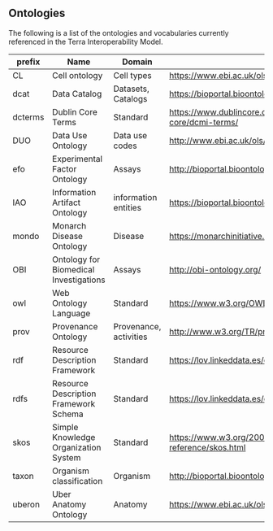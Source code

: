
## Ontologies 

The following is a list of the ontologies and vocabularies currently referenced in the Terra Interoperability Model.

| prefix | Name                 | Domain             | Link                                  | PURL/OWL                              |
|--------|----------------------|--------------------|---------------------------------------|---------------------------------------|
| CL     | Cell ontology        | Cell types         | https://www.ebi.ac.uk/ols/ontologies/clo | http://purl.obolibrary.org/obo/clo.owl |
| dcat   | Data Catalog         | Datasets, Catalogs | https://bioportal.bioontology.org/ontologies/DCAT | http://www.w3.org/ns/dcat/ |
| dcterms| Dublin Core Terms    | Standard           | https://www.dublincore.org/specifications/dublin-core/dcmi-terms/ | http://purl.org/dc/terms/1.1/  |
| DUO    | Data Use Ontology    | Data use codes     | http://www.ebi.ac.uk/ols/ontologies/duo | http://purl.obolibrary.org/obo/duo.owl |
| efo    | Experimental Factor Ontology | Assays     | http://bioportal.bioontology.org/ontologies/EFO | http://purl.bioontology.org/ontology/EFO |
| IAO    | Information Artifact Ontology | information entities| https://bioportal.bioontology.org/ontologies/IAO | http://purl.obolibrary.org/obo/ |
| mondo  | Monarch Disease Ontology | Disease        | https://monarchinitiative.org/disease | http://purl.obolibrary.org/obo/mondo.owl         |
| OBI    | Ontology for Biomedical Investigations| Assays | http://obi-ontology.org/         | http://purl.obolibrary.org/obo/obi.owl |
| owl    | Web Ontology Language | Standard          | https://www.w3.org/OWL/               | http://www.w3.org/2002/07/owl#         |
| prov   | Provenance Ontology | Provenance, activities | http://www.w3.org/TR/prov-o/       |http://www.w3.org/ns/prov#              |
| rdf    | Resource Description Framework | Standard | https://lov.linkeddata.es/dataset/lov/vocabs/rdf | http://www.w3.org/2002/07/owl# |
| rdfs  | Resource Description Framework Schema  | Standard | https://lov.linkeddata.es/dataset/lov/vocabs/rdfs | http://www.w3.org/2000/01/rdf-schema# |
| skos   | Simple Knowledge Organization System | Standard  | https://www.w3.org/2009/08/skos-reference/skos.html | http://www.w3.org/2004/02/skos/core# |
| taxon  | Organism classification | Organism |http://bioportal.bioontology.org>ontologies/NCBITAXON| http://purl.bioontology.org/ontology/NCBITAXON/  |
| uberon | Uber Anatomy Ontology | Anatomy | https://www.ebi.ac.uk/ols/ontologies/uberon | http://purl.obolibrary.org/obo/uberon.owl |
